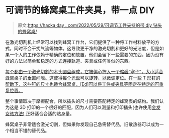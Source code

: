 # 可调节的蜂窝桌工件夹具，带一点 DIY

> 原文:[https://hacka day . com/2022/05/29/可调节工件夹持的带 diy 钻头的蜂窝桌/](https://hackaday.com/2022/05/29/adjustable-workholding-for-honeycomb-tables-with-a-bit-of-diy/)

在激光切割机上经常可以找到蜂窝工作台，它们提供了一种将工作材料放平的方式，同时不会干扰气流等物体。这导致更干净的激光切割和更好的光洁度，但是如果一个人的工作依赖于精确的定位和放置，他们会留下一些需要的东西，因为没有好的方法以简单和稳定的方式连接轨道、夹具或任何类似的东西。

[每个都由一个激光切割的木头圆盘组成，它被偏心拧入一个缩醛“塞子”，大小适合蜂窝桌子的垂直间隙。这使得每个光盘可以旋转，以微调定位。在一些 T 形钉的帮助下，这些钉的尺寸也适合蜂窝桌，[Ed]可以将工件或夹具等固定在特定的可重复位置。](https://hackaday.com/wp-content/uploads/2022/05/pxl_20220415_163945522-laser-honeycomb-adjustable-pins-detail.jpg)

整个事情取决于摩擦配合，所以插头的尺寸需要匹配特定的蜂窝表的结构。我们认为这是 3D 打印的一个很好的匹配，因为人们可以测量和打印插头(也许使用[金发女孩方法](https://hackaday.com/2020/06/09/finding-perfect-part-fits-with-the-goldilocks-approach-and-openscad/)),正好适合合适的贴身量。

蜂窝桌子非常适合激光切割，但如果你发现自己急需替代品，旧散热器可以成为一个相当不错的替代品。